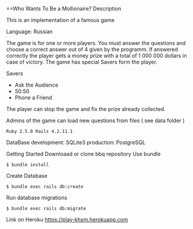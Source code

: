 ==Who Wants To Be a Mollionaire?
Description

This is an implementation of a famous game

Language: Russian

The game is for one or more players. You must answer the questions and choose a correct answer out of 4 given by the programm. If answered correctly the player gets a money prize with a total of 1 000 000 dollars in case of victory. The game has special Savers form the player.

Savers

- Ask the Audience
- 50:50
- Phone a Friend

The player can stop the game and fix the prize already collected.

Admins of the game can load new questions from files ( see data folder )

```
Ruby 2.5.8 Rails 4.2.11.1
```

DataBase
development: SQLite3 production: PostgreSQL

Getting Started
Downloaad or clone bbq repository
Use bundle

```
$ bundle install
```

Create Database

```
$ bundle exec rails db:create
```

Run database migrations

```
$ bundle exec rails db:migrate
```

Link on Heroku  https://play-khsm.herokuapp.com
